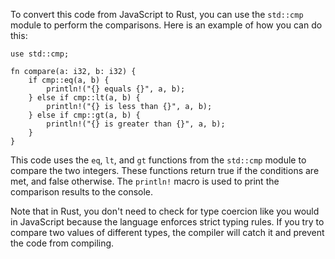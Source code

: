 To convert this code from JavaScript to Rust, you can use the `std::cmp` module to perform the comparisons. Here is an example of how you can do this:
```
use std::cmp;

fn compare(a: i32, b: i32) {
    if cmp::eq(a, b) {
        println!("{} equals {}", a, b);
    } else if cmp::lt(a, b) {
        println!("{} is less than {}", a, b);
    } else if cmp::gt(a, b) {
        println!("{} is greater than {}", a, b);
    }
}
```
This code uses the `eq`, `lt`, and `gt` functions from the `std::cmp` module to compare the two integers. These functions return true if the conditions are met, and false otherwise. The `println!` macro is used to print the comparison results to the console.

Note that in Rust, you don't need to check for type coercion like you would in JavaScript because the language enforces strict typing rules. If you try to compare two values of different types, the compiler will catch it and prevent the code from compiling.
